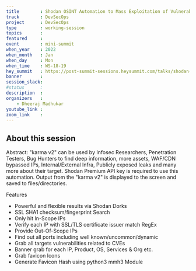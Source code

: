 ```yaml
---
title        : Shodan OSINT Automation to Mass Exploitation of Vulnerabilities
track        : DevSecOps
project      : DevSecOps
type         : working-session
topics       :
featured     :
event        : mini-summit
when_year    : 2022
when_month   : Jan
when_day     : Mon
when_time    : WS-18-19
hey_summit   : https://post-summit-sessions.heysummit.com/talks/shodan-osint-automation-to-mass-exploitation-of-vulnerabilities/
banner       : 
session_slack:
#status      : 
description  :
organizers   :
    - Dheeraj Madhukar      
youtube_link : 
zoom_link    : 
---
```


## About this session
Abstract:
"karma v2" can be used by Infosec Researchers, Penetration Testers, Bug Hunters to find deep information, more assets, WAF/CDN bypassed IPs, Internal/External Infra, Publicly exposed leaks and many more about their target. Shodan Premium API key is required to use this automation. Output from the "karma v2" is displayed to the screen and saved to files/directories.

Features
- Powerful and flexible results via Shodan Dorks
- SSL SHA1 checksum/fingerprint Search
- Only hit In-Scope IPs
- Verify each IP with SSL/TLS certificate issuer match RegEx
- Provide Out-Of-Scope IPs
- Find out all ports including well known/uncommon/dynamic
- Grab all targets vulnerabilities related to CVEs
- Banner grab for each IP, Product, OS, Services & Org etc.
- Grab favicon Icons
- Generate Favicon Hash using python3 mmh3 Module

